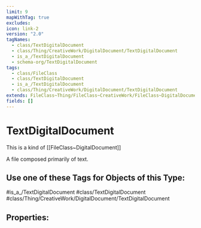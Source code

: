 ```yaml
---
limit: 9
mapWithTag: true
excludes: 
icon: link-2
version: "2.0"
tagNames:
  - class/TextDigitalDocument
  - class/Thing/CreativeWork/DigitalDocument/TextDigitalDocument
  - is_a_/TextDigitalDocument
  - schema-org/TextDigitalDocument
tags:
  - class/FileClass
  - class/TextDigitalDocument
  - is_a_/TextDigitalDocument
  - class/Thing/CreativeWork/DigitalDocument/TextDigitalDocument
extends: FileClass~Thing/FileClass~CreativeWork/FileClass~DigitalDocument
fields: []
---
```


# TextDigitalDocument
This is a kind of [[FileClass~DigitalDocument]]

A file composed primarily of text.


## Use one of these Tags for Objects of this Type:

#is_a_/TextDigitalDocument
#class/TextDigitalDocument
#class/Thing/CreativeWork/DigitalDocument/TextDigitalDocument

## Properties:


